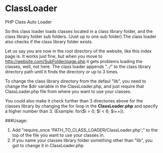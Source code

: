 # ClassLoader
PHP Class Auto Loader

So this class loader loads classes located in a class library folder,
and the class library folder sub folders. (Just up to one sub folder)
The class loader also checks if the class library folder exists.

Let us say you are now in the root directory of the website, like this index page is.
It works just fine, but when you move to http://website.com/SubFolder/page.php it gets
problems loading the classes, well, not here. The class loader appends "../" to the
class library directory path until it finds the directory or up to 3 times.
<p>To change the class library directory from the defaul "lib", you need to change the
$dir variable in the ClassLoader.php, and just require that ClassLoader.php file from
where you want to use your classes.

You could also make it check further than 3 directories above for the classes library by
changing the for loop in the <strong>ClassLoader.php</strong> and specify
a higher number than 3. (Example: for($i = 0; $i < 6; $i++)).

###Usage:
1. Add "require_once 'PATH_TO_CLASS_LOADER/ClassLoader.php';" to the top of the file you want to use your classes in.
2. If you name your classes library folder something other than "lib", you got to change it in ClassLoader.php
